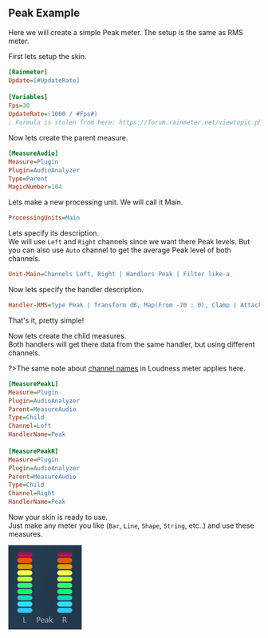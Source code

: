 ## Peak Example

Here we will create a simple Peak meter. The setup is the same as RMS meter.

First lets setup the skin.

```ini
[Rainmeter]
Update=[#UpdateRate]

[Variables]
Fps=30
UpdateRate=(1000 / #Fps#)
; Formula is stolen from here: https://forum.rainmeter.net/viewtopic.php?t=26831#p140108
```

Now lets create the parent measure.

```ini
[MeasureAudio]
Measure=Plugin
Plugin=AudioAnalyzer
Type=Parent
MagicNumber=104
```

Lets make a new processing unit. We will call it Main.

```ini
ProcessingUnits=Main
```

Lets specify its description.<br/>
We will use `Left` and `Right` channels since we want there Peak levels. But you can also use `Auto` channel to get the average Peak level of both channels.

```ini
Unit-Main=Channels Left, Right | Handlers Peak | Filter like-a
```

Now lets specify the handler description.

```ini
Handler-RMS=Type Peak | Transform dB, Map(From -70 : 0), Clamp | Attack 20 | Decay 40 | UpdateRate #Fps#
```

That's it, pretty simple!

Now lets create the child measures.<br/>
Both handlers will get there data from the same handler, but using different channels.

?>The same note about [channel names](/docs/usage-examples/loudness?id=channels) in Loudness meter applies here.

```ini
[MeasurePeakL]
Measure=Plugin
Plugin=AudioAnalyzer
Parent=MeasureAudio
Type=Child
Channel=Left
HandlerName=Peak

[MeasurePeakR]
Measure=Plugin
Plugin=AudioAnalyzer
Parent=MeasureAudio
Type=Child
Channel=Right
HandlerName=Peak
```

Now your skin is ready to use.<br/>
Just make any meter you like (`Bar`, `Line`, `Shape`, `String`, etc..) and use these measures.

<img src="docs\usage-examples\examples\peak.png" title="Peak meter" />